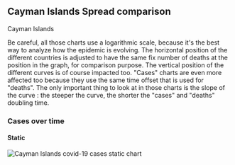 ## Cayman Islands Spread comparison 

Cayman Islands



Be careful, all those charts use a logarithmic scale, because it's the best way to analyze how the epidemic is evolving. 
The horizontal position of the different countries is adjusted to have the same fix number of deaths at the position in the graph, for comparison purpose.
The vertical position of the different curves is of course impacted too.
"Cases" charts are even more affected too because they use the same time offset that is used for "deaths".
The only important thing to look at in those charts is the slope of the curve : the steeper the curve, the shorter the "cases" and "deaths" doubling time.


 
### Cases over time
 
#### Static
![Cayman Islands covid-19 cases static chart](https://raw.githubusercontent.com/madlag/coronavirus_study/master/notebooks/graphs/2020-03-20/countries/Cayman_Islands/2020-03-20_Cayman_Islands_deaths.png "Cayman Islands covid-19 cases static chart")   

